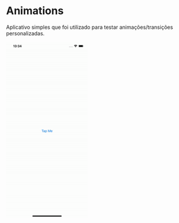 # Animations
Aplicativo simples que foi utilizado para testar animações/transições personalizadas.

![Alt Text](https://github.com/rodrigocav94/Animations/blob/main/animations.gif)

